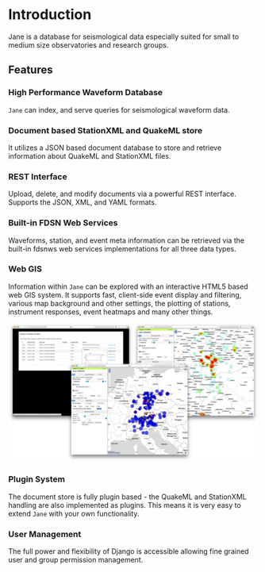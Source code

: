 # Introduction

Jane is a database for seismological data especially suited for small to 
medium size observatories and research groups.


## Features

### High Performance Waveform Database

`Jane` can index, and serve queries for seismological waveform data.

### Document based StationXML and QuakeML store

It utilizes a JSON based document database to store and retrieve information
about QuakeML and StationXML files.

### REST Interface

Upload, delete, and modify documents via a powerful REST interface. Supports
the JSON, XML, and YAML formats.

### Built-in FDSN Web Services

Waveforms, station, and event meta information can be retrieved via the 
built-in fdsnws web services implementations for all three data types.

### Web GIS

Information within `Jane` can be explored with an interactive HTML5 based web 
GIS system. It supports fast, client-side event display and filtering, 
various map background and other settings, the plotting of stations, 
instrument responses, event heatmaps and many other things.

![web gis](./images/web_gis.jpg)

### Plugin System

The document store is fully plugin based - the QuakeML and StationXML 
handling are also implemented as plugins. This means it is very easy to 
extend `Jane` with your own functionality.

### User Management

The full power and flexibility of Django is accessible allowing fine 
grained user and group permission management.